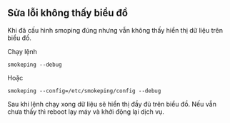 ## Sửa lỗi không thấy biểu đồ

Khi đã cấu hình smoping đúng nhưng vẫn không thấy hiển thị dữ liệu trên biểu đồ.

Chạy lệnh

    smokeping --debug

Hoặc

    smokeping --config=/etc/smokeping/config --debug

Sau khi lệnh chạy xong dữ liệu sẽ hiển thị đầy đủ trên biểu đồ. Nếu vẫn chưa thấy thì reboot lạy máy và khởi động lại dịch vụ.